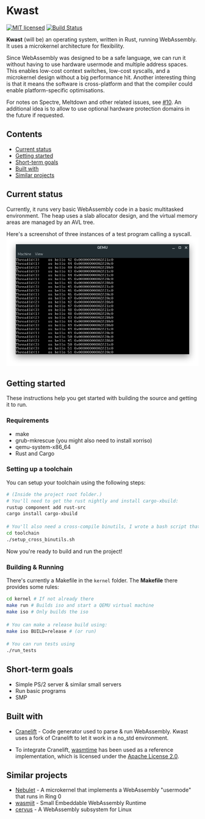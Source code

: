 # Kwast

[![MIT licensed](https://img.shields.io/badge/license-MIT-blue.svg)](./LICENSE) [![Build Status](https://travis-ci.com/kwast-os/kwast.svg?branch=master)](https://travis-ci.org/kwast-os/kwast)

**Kwast** (will be) an operating system, written in Rust, running WebAssembly. It uses a microkernel architecture for flexibility.

Since WebAssembly was designed to be a safe language, we can run it without having to use hardware usermode and multiple address spaces.
This enables low-cost context switches, low-cost syscalls, and a microkernel design without a big performance hit.
Another interesting thing is that it means the software is cross-platform and that the compiler could enable platform-specific optimisations.

For notes on Spectre, Meltdown and other related issues, see [#10](https://github.com/nielsdos/kwast/issues/10).
An additional idea is to allow to use optional hardware protection domains in the future if requested.

## Contents

* [Current status](#current_status)
* [Getting started](#getting_started)
* [Short-term goals](#short_term_goals)
* [Built with](#built_with)
* [Similar projects](#similar_projects)

## <a name="current_status"> Current status </a>

Currently, it runs very basic WebAssembly code in a basic multitasked environment.
The heap uses a slab allocator design, and the virtual memory areas are managed by an AVL tree.

Here's a screenshot of three instances of a test program calling a syscall.
![Screenshot](docs/screenshot.png "Three threads calling a syscall")

## <a name="getting_started"> Getting started </a>

These instructions help you get started with building the source and getting it to run.

### Requirements

* make
* grub-mkrescue (you might also need to install xorriso)
* qemu-system-x86_64
* Rust and Cargo

### Setting up a toolchain

You can setup your toolchain using the following steps:
```bash
# (Inside the project root folder.)
# You'll need to get the rust nightly and install cargo-xbuild:
rustup component add rust-src
cargo install cargo-xbuild

# You'll also need a cross-compile binutils, I wrote a bash script that builds this for you.
cd toolchain
./setup_cross_binutils.sh
```
Now you're ready to build and run the project!

### Building & Running

There's currently a Makefile in the `kernel` folder. The **Makefile** there provides some rules:

```bash
cd kernel # If not already there
make run # Builds iso and start a QEMU virtual machine
make iso # Only builds the iso

# You can make a release build using:
make iso BUILD=release # (or run)

# You can run tests using
./run_tests
```

## <a name="short_term_goals"> Short-term goals </a>

* Simple PS/2 server & similar small servers
* Run basic programs
* SMP

## <a name="built_with"> Built with </a>

* [Cranelift](https://github.com/bytecodealliance/cranelift) - Code generator used to parse & run WebAssembly. Kwast uses a fork of Cranelift to let it work in a no_std environment.

* To integrate Cranelift, [wasmtime](https://github.com/bytecodealliance/wasmtime/) has been used as a reference implementation, which is licensed under the [Apache License 2.0](https://github.com/bytecodealliance/wasmtime/blob/master/LICENSE).

## <a name="similar_projects"> Similar projects </a>
* [Nebulet](https://github.com/nebulet/nebulet) - A microkernel that implements a WebAssembly "usermode" that runs in Ring 0
* [wasmjit](https://github.com/kenny-ngo/wasmjit) - Small Embeddable WebAssembly Runtime
* [cervus](https://github.com/cervus-v/cervus) - A WebAssembly subsystem for Linux
